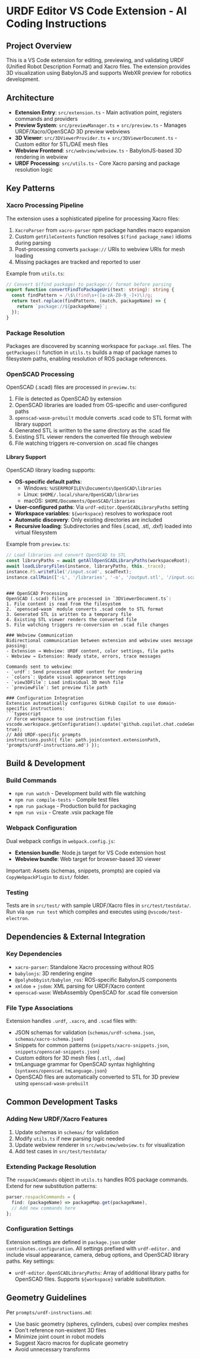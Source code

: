 # URDF Editor VS Code Extension - AI Coding Instructions

## Project Overview
This is a VS Code extension for editing, previewing, and validating URDF (Unified Robot Description Format) and Xacro files. The extension provides 3D visualization using BabylonJS and supports WebXR preview for robotics development.

## Architecture
- **Extension Entry**: `src/extension.ts` - Main activation point, registers commands and providers
- **Preview System**: `src/previewManager.ts` + `src/preview.ts` - Manages URDF/Xacro/OpenSCAD 3D preview webviews
- **3D Viewer**: `src/3DViewerProvider.ts` + `src/3DViewerDocument.ts` - Custom editor for STL/DAE mesh files
- **Webview Frontend**: `src/webview/webview.ts` - BabylonJS-based 3D rendering in webview
- **URDF Processing**: `src/utils.ts` - Core Xacro parsing and package resolution logic

## Key Patterns

### Xacro Processing Pipeline
The extension uses a sophisticated pipeline for processing Xacro files:
1. `XacroParser` from `xacro-parser` npm package handles macro expansion
2. Custom `getFileContents` function resolves `$(find package_name)` idioms during parsing
3. Post-processing converts `package://` URIs to webview URIs for mesh loading
4. Missing packages are tracked and reported to user

Example from `utils.ts`:
```typescript
// Convert $(find package) to package:// format before parsing
export function convertFindToPackageUri(text: string): string {
  const findPattern = /\$\(find\s+([a-zA-Z0-9_-]+)\)/g;
  return text.replace(findPattern, (match, packageName) => {
    return `package://${packageName}`;
  });
}
```

### Package Resolution
Packages are discovered by scanning workspace for `package.xml` files. The `getPackages()` function in `utils.ts` builds a map of package names to filesystem paths, enabling resolution of ROS package references.

### OpenSCAD Processing
OpenSCAD (.scad) files are processed in `preview.ts`:
1. File is detected as OpenSCAD by extension
2. OpenSCAD libraries are loaded from OS-specific and user-configured paths
3. `openscad-wasm-prebuilt` module converts .scad code to STL format with library support
4. Generated STL is written to the same directory as the .scad file
5. Existing STL viewer renders the converted file through webview
6. File watching triggers re-conversion on .scad file changes

#### Library Support
OpenSCAD library loading supports:
- **OS-specific default paths**:
  - Windows: `%USERPROFILE%\Documents\OpenSCAD\libraries`
  - Linux: `$HOME/.local/share/OpenSCAD/libraries`
  - macOS: `$HOME/Documents/OpenSCAD/libraries`
- **User-configured paths**: Via `urdf-editor.OpenSCADLibraryPaths` setting
- **Workspace variables**: `${workspace}` resolves to workspace root
- **Automatic discovery**: Only existing directories are included
- **Recursive loading**: Subdirectories and files (.scad, .stl, .dxf) loaded into virtual filesystem

Example from `preview.ts`:
```typescript
// Load libraries and convert OpenSCAD to STL
const libraryPaths = await getAllOpenSCADLibraryPaths(workspaceRoot);
await loadLibraryFiles(instance, libraryPaths, this._trace);
instance.FS.writeFile('/input.scad', scadText);
instance.callMain(['-L', '/libraries', '-o', '/output.stl', '/input.scad']);
````
```

### OpenSCAD Processing
OpenSCAD (.scad) files are processed in `3DViewerDocument.ts`:
1. File content is read from the filesystem
2. `openscad-wasm` module converts .scad code to STL format
3. Generated STL is written to a temporary file
4. Existing STL viewer renders the converted file
5. File watching triggers re-conversion on .scad file changes

### Webview Communication
Bidirectional communication between extension and webview uses message passing:
- Extension → Webview: URDF content, color settings, file paths
- Webview → Extension: Ready state, errors, trace messages

Commands sent to webview:
- `urdf`: Send processed URDF content for rendering
- `colors`: Update visual appearance settings
- `view3DFile`: Load individual 3D mesh file
- `previewFile`: Set preview file path

### Configuration Integration
Extension automatically configures GitHub Copilot to use domain-specific instructions:
```typescript
// Force workspace to use instruction files
vscode.workspace.getConfiguration().update('github.copilot.chat.codeGeneration.useInstructionFiles', true);
// Add URDF-specific prompts
instructions.push({ file: path.join(context.extensionPath, 'prompts/urdf-instructions.md') });
```

## Build & Development

### Build Commands
- `npm run watch` - Development build with file watching
- `npm run compile-tests` - Compile test files
- `npm run package` - Production build for packaging
- `npm run vsix` - Create .vsix package file

### Webpack Configuration
Dual webpack configs in `webpack.config.js`:
- **Extension bundle**: Node.js target for VS Code extension host
- **Webview bundle**: Web target for browser-based 3D viewer

Important: Assets (schemas, snippets, prompts) are copied via `CopyWebpackPlugin` to `dist/` folder.

### Testing
Tests are in `src/test/` with sample URDF/Xacro files in `src/test/testdata/`. Run via `npm run test` which compiles and executes using `@vscode/test-electron`.

## Dependencies & External Integration

### Key Dependencies
- `xacro-parser`: Standalone Xacro processing without ROS
- `babylonjs`: 3D rendering engine
- `@polyhobbyist/babylon_ros`: ROS-specific BabylonJS components
- `xmldom` + `jsdom`: XML parsing for URDF/Xacro content
- `openscad-wasm`: WebAssembly OpenSCAD for .scad file conversion

### File Type Associations
Extension handles `.urdf`, `.xacro`, and `.scad` files with:
- JSON schemas for validation (`schemas/urdf-schema.json`, `schemas/xacro-schema.json`)
- Snippets for common patterns (`snippets/xacro-snippets.json`, `snippets/openscad-snippets.json`)
- Custom editors for 3D mesh files (`.stl`, `.dae`)
- tmLanguage grammar for OpenSCAD syntax highlighting (`syntaxes/openscad.tmLanguage.json`)
- OpenSCAD files are automatically converted to STL for 3D preview using `openscad-wasm-prebuilt`

## Common Development Tasks

### Adding New URDF/Xacro Features
1. Update schemas in `schemas/` for validation
2. Modify `utils.ts` if new parsing logic needed
3. Update webview renderer in `src/webview/webview.ts` for visualization
4. Add test cases in `src/test/testdata/`

### Extending Package Resolution
The `rospackCommands` object in `utils.ts` handles ROS package commands. Extend for new substitution patterns:
```typescript
parser.rospackCommands = {
  find: (packageName) => packageMap.get(packageName),
  // Add new commands here
};
```

### Configuration Settings
Extension settings are defined in `package.json` under `contributes.configuration`. All settings prefixed with `urdf-editor.` and include visual appearance, camera, debug options, and OpenSCAD library paths. Key settings:
- `urdf-editor.OpenSCADLibraryPaths`: Array of additional library paths for OpenSCAD files. Supports `${workspace}` variable substitution.

## Geometry Guidelines
Per `prompts/urdf-instructions.md`:
- Use basic geometry (spheres, cylinders, cubes) over complex meshes
- Don't reference non-existent 3D files
- Minimize joint count in robot models
- Suggest Xacro macros for duplicate geometry
- Avoid unnecessary transforms